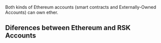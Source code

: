 
Both kinds of Ethereum accounts (smart contracts and Externally-Owned Accounts) can own ether.

## Diferences between Ethereum and RSK Accounts

